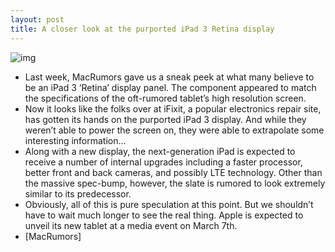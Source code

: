 ```yaml
---
layout: post
title: A closer look at the purported iPad 3 Retina display
---
```

![img](http://media.idownloadblog.com/wp-content/uploads/2012/02/ifixit-ipad-3-display.jpg)
* Last week, MacRumors gave us a sneak peek at what many believe to be an iPad 3 ‘Retina’ display panel. The component appeared to match the specifications of the oft-rumored tablet’s high resolution screen.
* Now it looks like the folks over at iFixit, a popular electronics repair site, has gotten its hands on the purported iPad 3 display. And while they weren’t able to power the screen on, they were able to extrapolate some interesting information…
* Along with a new display, the next-generation iPad is expected to receive a number of internal upgrades including a faster processor, better front and back cameras, and possibly LTE technology. Other than the massive spec-bump, however, the slate is rumored to look extremely similar to its predecessor.
* Obviously, all of this is pure speculation at this point. But we shouldn’t have to wait much longer to see the real thing. Apple is expected to unveil its new tablet at a media event on March 7th.
* [MacRumors]

